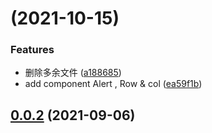 # [](https://github.com/geek-tim/base-ui/compare/v0.0.2...v) (2021-10-15)


### Features

* 删除多余文件 ([a188685](https://github.com/geek-tim/base-ui/commit/a1886855f984166664b35198411d0284b1451c3d))
* add component Alert , Row & col ([ea59f1b](https://github.com/geek-tim/base-ui/commit/ea59f1be9c1468e63d5f10056710fe26646292af))



## [0.0.2](https://github.com/geek-tim/base-ui/compare/v0.0.1...v0.0.2) (2021-09-06)

